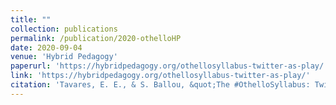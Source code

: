 ```yaml
---
title: ""
collection: publications
permalink: /publication/2020-othelloHP
date: 2020-09-04
venue: 'Hybrid Pedagogy'
paperurl: 'https://hybridpedagogy.org/othellosyllabus-twitter-as-play/'
link: 'https://hybridpedagogy.org/othellosyllabus-twitter-as-play/'
citation: 'Tavares, E. E., & S. Ballou, &quot;The #OthelloSyllabus: Twitter as Play,&quot; <i>Hybrid Pedagogy</i>, hybridpedagogy.org/othellosyllabus-twitter-as-play. doi:10.17613/a9qz-e498'
---
```

